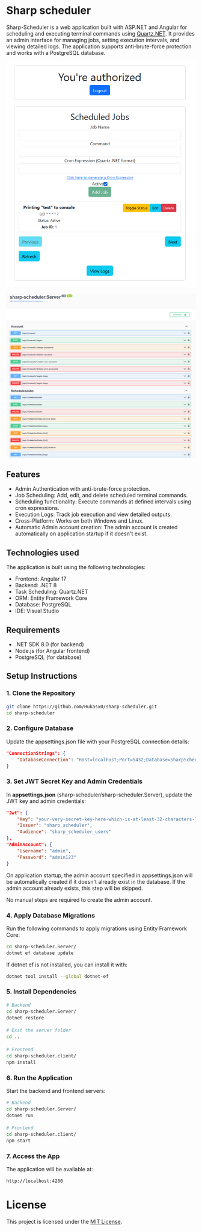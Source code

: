 # Sharp scheduler

Sharp-Scheduler is a web application built with ASP.NET and Angular for scheduling and executing terminal commands using [Quartz.NET](https://www.quartz-scheduler.net/). It provides an admin interface for managing jobs, setting execution intervals, and viewing detailed logs. The application supports anti-brute-force protection and works with a PostgreSQL database.

![webapp screenshot](https://raw.githubusercontent.com/Hukasx0/sharp-scheduler/main/webapp-screenshot.png)

![swagger screenshot](https://raw.githubusercontent.com/Hukasx0/sharp-scheduler/main/swagger-screenshot.png)

## Features
- Admin Authentication with anti-brute-force protection.
- Job Scheduling: Add, edit, and delete scheduled terminal commands.
- Scheduling functionality: Execute commands at defined intervals using cron expressions.
- Execution Logs: Track job execution and view detailed outputs.
- Cross-Platform: Works on both Windows and Linux.
- Automatic Admin account creation: The admin account is created automatically on application startup if it doesn't exist.

## Technologies used
The application is built using the following technologies:
- Frontend: Angular 17
- Backend: .NET 8
- Task Scheduling: Quartz.NET
- ORM: Entity Framework Core
- Database: PostgreSQL
- IDE: Visual Studio

## Requirements
- .NET SDK 8.0 (for backend)
- Node.js (for Angular frontend)
- PostgreSQL (for database)

## Setup Instructions

### 1. Clone the Repository
```sh
git clone https://github.com/Hukasx0/sharp-scheduler.git
cd sharp-scheduler
```

### 2. Configure Database
Update the appsettings.json file with your PostgreSQL connection details:
```json
"ConnectionStrings": {
    "DatabaseConnection": "Host=localhost;Port=5432;Database=SharpScheduler;Username=postgres;Password=root"
}
```

### 3. Set JWT Secret Key and Admin Credentials
In **appsettings.json** (sharp-scheduler/sharp-scheduler.Server), update the JWT key and admin credentials:
```json
"Jwt": {
    "Key": "your-very-secret-key-here-which-is-at-least-32-characters-long",
    "Issuer": "sharp_scheduler",
    "Audience": "sharp_scheduler_users"
},
"AdminAccount": {
    "Username": "admin",
    "Password": "admin123"
}
```

On application startup, the admin account specified in appsettings.json will be automatically created if it doesn't already exist in the database.
If the admin account already exists, this step will be skipped.

No manual steps are required to create the admin account.

### 4. Apply Database Migrations
Run the following commands to apply migrations using Entity Framework Core:
```sh
cd sharp-scheduler.Server/ 
dotnet ef database update
```
If dotnet ef is not installed, you can install it with:
```sh
dotnet tool install --global dotnet-ef
```

### 5. Install Dependencies
```sh
# Backend
cd sharp-scheduler.Server/ 
dotnet restore

# Exit the server folder
cd ..

# Frontend
cd sharp-scheduler.client/
npm install
```

### 6. Run the Application
Start the backend and frontend servers:
```sh
# Backend
cd sharp-scheduler.Server/ 
dotnet run

# Frontend
cd sharp-scheduler.client/
npm start
```

### 7. Access the App
The application will be available at:
```http
http://localhost:4200
```

# License
This project is licensed under the [MIT License](https://github.com/Hukasx0/sharp-scheduler/blob/main/LICENSE).

